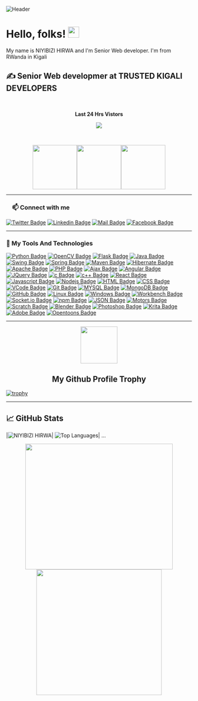 <!-- More info, tips and tricks for making GitHub Profile README can be found in my article at https://towardsdatascience.com/build-a-stunning-readme-for-your-github-profile-9b80434fe5d7 -->

![Header](https://miro.medium.com/max/700/0*FXXzezZ85t7EuAyf)

# Hello, folks! <img src="https://media.tenor.com/images/b617c36f9db276d3146e974b8ff64f4c/tenor.gif" width="30px">

My name is NIYIBIZI HIRWA and I'm Senior Web developer. I'm from RWanda in Kigali

## &#x270d;  Senior Web developmer at TRUSTED KIGALI DEVELOPERS



<!-- START NEW SECTION -->
<div align="center">
<br><p align="centre"><b>Last 24 Hrs Vistors</b></p>  
<p align="center"><img align="center" src="https://profile-counter.glitch.me/{hirwa1}/count.svg" /></p> 
<br></div>

<p align="center">
<img align="" height='120px' src="https://github.com/aryashah2k/aryashah2k/blob/main/assets/Geometric%20White.gif" /><img align="" height='120px' src="https://raw.githubusercontent.com/rodrigograca31/rodrigograca31/master/matrix.svg" /><img align="" height='120px' src="https://github.com/aryashah2k/aryashah2k/blob/main/assets/Geometric%20White.gif" />
</p>
<hr>
 <h3><a id="user-content-about-me" class="anchor" aria-hidden="true" href="#about-me"><svg class="octicon octicon-link" viewBox="0 0 16 16" version="1.1" width="16" height="16" aria-hidden="true"></a>📫 Connect with me</h3>
 
  [![Twitter Badge](https://img.shields.io/badge/Twitter-1DA1F2?style=for-the-badge&logo=twitter&logoColor=white)](https://twitter.com/HirwaTheGreat) [![Linkedin Badge](https://img.shields.io/badge/LinkedIn-0077B5?style=for-the-badge&logo=linkedin&logoColor=white)](https://www.linkedin.com/in/niyibizi-hirwa-1ab779181/) [![Mail Badge](https://img.shields.io/badge/Gmail-D14836?style=for-the-badge&logo=gmail&logoColor=white)](mailto:hirwadeveloper@gmail.com) [![Facebook Badge](https://img.shields.io/badge/Instagram-1877F2?style=for-the-badge&logo=instagram&logoColor=white)](https://www.instagram.com/iamperfecthirwa)
<hr>
 

<h3><a id="user-content-about-me" class="anchor" aria-hidden="true" href="#top-technologies"></a>🚀 My Tools And Technologies</h3>
 
[![Python Badge](https://img.shields.io/badge/Python-35495E?style=for-the-badge&logo=Python&logoColor=4FC08D)](#) [![OpenCV Badge](https://img.shields.io/badge/OpenCV-35495E?style=for-the-badge&logo=OpenCV&logoColor=4FC08D)](#) [![Flask Badge](https://img.shields.io/badge/Flask-35495E?style=for-the-badge&logo=Flask&logoColor=4FC08D)](#)
[![Java Badge](https://img.shields.io/badge/-Java-007396?style=for-the-badge&labelColor=black&logo=java&logoColor=007396)](#)
[![Swing Badge](https://img.shields.io/badge/-Swing-007396?style=for-the-badge&labelColor=black&logo=Swing&logoColor=007396)](#)
[![Spring Badge](https://img.shields.io/badge/-Spring-007396?style=for-the-badge&labelColor=black&logo=Spring&logoColor=007396)](#)
[![Maven Badge](https://img.shields.io/badge/-Maven-007396?style=for-the-badge&labelColor=black&logo=Maven&logoColor=007396)](#)
[![Hibernate Badge](https://img.shields.io/badge/-Hibernate-007396?style=for-the-badge&labelColor=black&logo=Hibernate&logoColor=007396)](#)
[![Apache Badge](https://img.shields.io/badge/-Apache-007396?style=for-the-badge&labelColor=black&logo=Apache&logoColor=007396)](#)
[![PHP Badge](https://img.shields.io/badge/-PHP-A8B9CC?style=for-the-badge&labelColor=white&logo=PHP&logoColor=A8B9CC)](#)
[![Ajax Badge](https://img.shields.io/badge/-Ajax-A8B9CC?style=for-the-badge&labelColor=white&logo=Ajax&logoColor=A8B9CC)](#)
[![Angular Badge](https://img.shields.io/badge/-Angular-A8B9CC?style=for-the-badge&labelColor=white&logo=Angular&logoColor=A8B9CC)](#)
[![JQuery Badge](https://img.shields.io/badge/-JQuery-A8B9CC?style=for-the-badge&labelColor=white&logo=JQuery&logoColor=A8B9CC)](#)
[![c Badge](https://img.shields.io/badge/-c-A8B9CC?style=for-the-badge&labelColor=white&logo=c&logoColor=A8B9CC)](#)
[![c++ Badge](https://img.shields.io/badge/-c++-00599C?style=for-the-badge&labelColor=white&logo=c&logoColor=00599C)](#) 
[![React Badge](https://img.shields.io/badge/React-20232A?style=for-the-badge&logo=react&logoColor=61DAFB)](#) 
[![Javascript Badge](https://img.shields.io/badge/JavaScript-323330?style=for-the-badge&logo=javascript&logoColor=F7DF1E)](#) 
[![Nodejs Badge](https://img.shields.io/badge/Node.js-43853D?style=for-the-badge&logo=node.js&logoColor=white)](#)
[![HTML Badge](https://img.shields.io/badge/HTML-43853D?style=for-the-badge&logo=HTML&logoColor=white)](#)
[![CSS Badge](https://img.shields.io/badge/CSS-43853D?style=for-the-badge&logo=CSS&logoColor=white)](#) 
[![VCode Badge](https://img.shields.io/badge/VCode-20232A?style=for-the-badge&logo=VCode&logoColor=61DAFB)](#) 
[![Git Badge](https://img.shields.io/badge/Git-20232A?style=for-the-badge&logo=Git&logoColor=61DAFB)](#) 
[![MYSQL Badge](https://img.shields.io/badge/MYSQL-20232A?style=for-the-badge&logo=MYSQL&logoColor=61DAFB)](#) 
[![MongoDB Badge](https://img.shields.io/badge/MongoDB-20232A?style=for-the-badge&logo=MongoDB&logoColor=61DAFB)](#) 
[![GitHub Badge](https://img.shields.io/badge/GitHub-20232A?style=for-the-badge&logo=GitHub&logoColor=61DAFB)](#) 
[![Linux Badge](https://img.shields.io/badge/Linux-20232A?style=for-the-badge&logo=Linux&logoColor=61DAFB)](#) 
[![Windows Badge](https://img.shields.io/badge/Windows-20232A?style=for-the-badge&logo=Windows&logoColor=61DAFB)](#) 
[![Workbench Badge](https://img.shields.io/badge/Workbench-20232A?style=for-the-badge&logo=Workbench&logoColor=61DAFB)](#) 
[![Socket.io Badge](https://img.shields.io/badge/Socket.io-20232A?style=for-the-badge&logo=Socket.io&logoColor=61DAFB)](#) 
[![npm Badge](https://img.shields.io/badge/npm-20232A?style=for-the-badge&logo=npm&logoColor=61DAFB)](#) 
[![JSON Badge](https://img.shields.io/badge/JSON-20232A?style=for-the-badge&logo=JSON&logoColor=61DAFB)](#) 
[![Motors Badge](https://img.shields.io/badge/-Motors-A8B9CC?style=for-the-badge&labelColor=white&logo=Motors&logoColor=A8B9CC)](#)
[![Scratch Badge](https://img.shields.io/badge/Scratch-35495E?style=for-the-badge&logo=Scratch&logoColor=4FC08D)](#)
[![Blender Badge](https://img.shields.io/badge/Blender-35495E?style=for-the-badge&logo=Blender&logoColor=4FC08D)](#)
[![Photoshop Badge](https://img.shields.io/badge/Photoshop-35495E?style=for-the-badge&logo=Photoshop&logoColor=4FC08D)](#)
[![Krita Badge](https://img.shields.io/badge/Krita-35495E?style=for-the-badge&logo=Krita&logoColor=4FC08D)](#)
[![Adobe Badge](https://img.shields.io/badge/Adobe-35495E?style=for-the-badge&logo=Adobe&logoColor=4FC08D)](#)
[![Opentoons Badge](https://img.shields.io/badge/Opentoons-35495E?style=for-the-badge&logo=Opentoons&logoColor=4FC08D)](#)
 <hr>
 
 <!-- START NEW SECTION -->
<p align="center">
  <img width="100" src="https://user-images.githubusercontent.com/6661165/91657958-61b4fd00-eb00-11ea-9def-dc7ef5367e34.png" />  
  <h2 align="center">My Github Profile Trophy</h2>
</p>

[![trophy](https://github-profile-trophy.vercel.app/?username=hirwa1&theme=radical&margin-w=40&margin-h=40)](https://github.com/hirwa1)

<hr>

 
## &#x1f4c8; GitHub Stats

 


|![NIYIBIZI HIRWA](https://github-readme-stats.vercel.app/api?username=hirwa1&show_icons=true&hide_border=true&count_private=true&theme=tokyonight)|
![Top Languages](https://github-readme-stats.vercel.app/api/top-langs/?username=hirwa1&langs_count=10&count_private=true&hide_border=true&theme=tokyonight&layout=compact)|
...


<p align="center">
  <img src="https://raw.githubusercontent.com/Ayushparikh-code/Ayushparikh-code/main/me.gif" width=400 height=340>
  <img src="https://raw.githubusercontent.com/Ayushparikh-code/Ayushparikh-code/main/new.gif" height=340/>
</p>
